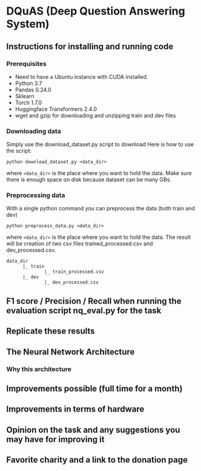 # DQuAS (Deep Question Answering System)

## Instructions for installing and running code 
### Prerequisites
  * Need to have a Ubuntu instance with CUDA installed.
  * Python 3.7
  * Pandas 0.24.0
  * Sklearn
  * Torch 1.7.0
  * Huggingface Transformers 2.4.0
  * wget and gzip for downloading and unzipping train and dev files
  
### Downloading data
  Simply use the download_dataset.py script to download Here is how to use the script:
    
    python download_dataset.py <data_dir>
  
  where `<data_dir>` is the place where you want to hold the data. Make sure there is
  enough space on disk because dataset can be many GBs.

### Preprocessing data
  With a single python command you can preprocess the data (both train and dev)
  
    python preprocess_data.py <data_dir>
    
  where `<data_dir>` is the place where you want to hold the data. The result will be 
  creation of two csv files trained_processed.csv and dev_processed.csv.
  
  ```
  data_dir
        |_ train
                |_ train_processed.csv
        |_ dev
                |_ dev_processed.csv
  ```

## F1 score / Precision / Recall when running the evaluation script nq\_eval.py for the task

## Replicate these results

## The Neural Network Architecture 

### Why this architecture

## Improvements possible (full time for a month)

## Improvements in terms of hardware

## Opinion on the task and any suggestions you may have for improving it

## Favorite charity and a link to the donation page


